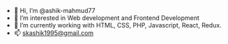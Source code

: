 - 👋 Hi, I’m @ashik-mahmud77
- 👀 I’m interested in Web development and Frontend Development
- 🌱 I’m currently working with HTML, CSS, PHP, Javascript, React, Redux.
- 📫 skashik1995@gmail.com
